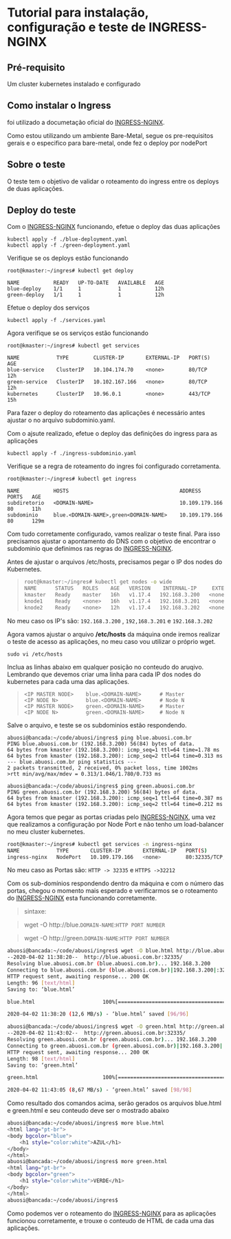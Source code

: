 # Tutorial para instalação, configuração e teste de INGRESS-NGINX

## Pré-requisito

Um cluster kubernetes instalado e configurado

## Como instalar o Ingress

foi utilizado a documetação oficial do [INGRESS-NGINX].  

Como estou utilizando um ambiente Bare-Metal, segue os pre-requisitos gerais e o especifico para bare-metal, onde fez o deploy por nodePort

## Sobre o teste

O teste tem o objetivo de validar o roteamento do ingress entre os deploys de duas aplicações.

## Deploy do teste

Com o [INGRESS-NGINX] funcionando, efetue o deploy das duas aplicações
```
kubectl apply -f ./blue-deployment.yaml
kubectl apply -f ./green-deployment.yaml
```
Verifique se os deploys estão funcionando

```
root@kmaster:~/ingres# kubectl get deploy

NAME           READY   UP-TO-DATE   AVAILABLE   AGE
blue-deploy    1/1     1            1           12h
green-deploy   1/1     1            1           12h
```

Efetue o deploy dos serviços

```
kubectl apply -f ./services.yaml
```

Agora verifique se os serviços estão funcionando

```
root@kmaster:~/ingres# kubectl get services

NAME            TYPE        CLUSTER-IP       EXTERNAL-IP   PORT(S)   AGE
blue-service    ClusterIP   10.104.174.70    <none>        80/TCP    12h
green-service   ClusterIP   10.102.167.166   <none>        80/TCP    12h
kubernetes      ClusterIP   10.96.0.1        <none>        443/TCP   15h
```

Para fazer o deploy do roteamento das aplicações é necessário antes ajustar o <DOMAIN-NAME> no arquivo subdominio.yaml.

Com o ajsute realizado, efetue o deploy das definições do ingress para as aplicações

```
kubectl apply -f ./ingress-subdominio.yaml
```

Verifique se a regra de roteamento do ingres foi configurado corretamenta.

```
root@kmaster:~/ingres# kubectl get ingress

NAME           HOSTS                                    ADDRESS          PORTS   AGE
subdiretorio   <DOMAIN-NAME>                            10.109.179.166   80      11h
subdominio     blue.<DOMAIN-NAME>,green<DOMAIN-NAME>    10.109.179.166   80      129m
```

Com tudo corretamente configurado, vamos realizar o teste final. Para isso precisamos ajustar o apontamento do DNS com o objetivo de encontrar o subdominio que definimos ras regras do [INGRESS-NGINX].

Antes de ajustar o arquivos /etc/hosts, precisamos pegar o IP dos nodes do Kubernetes.

> ```sh
> root@kmaster:~/ingres# kubectl get nodes -o wide
> NAME      STATUS   ROLES    AGE   VERSION    INTERNAL-IP     EXTERNAL-IP   OS-IMAGE             KERNEL-VERSION      CONTAINER-RUNTIME
> kmaster   Ready    master   16h   v1.17.4   192.168.3.200   <none>        Ubuntu 18.04.4 LTS   4.15.0-91-generic   docker://19.3.8
> knode1    Ready    <none>   16h   v1.17.4   192.168.3.201   <none>        Ubuntu 18.04.4 LTS   4.15.0-91-generic   docker://19.3.8
> knode2    Ready    <none>   12h   v1.17.4   192.168.3.202   <none>        Ubuntu 18.04.4 LTS   4.15.0-91-generic   docker://19.3.8
> ```

No meu caso os IP's são: `192.168.3.200` , `192,168.3.201` e `192.168.3.202`

Agora vamos ajustar o arquivo **/etc/hosts** da máquina onde iremos realizar o teste de acesso as aplicações, no meu caso vou utilizar o próprio wget. 

```
sudo vi /etc/hosts
```

Inclua as linhas abaixo em qualquer posição no conteudo do aruqivo. Lembrando que devemos criar uma linha para cada IP dos nodes do kubernetes para cada uma das aplicações.  

>```
><IP MASTER NODE>    blue.<DOMAIN-NAME>      # Master
><IP NODE N>         blue.<DOMAIN-NAME>      # Node N
><IP MASTER NODE>    green.<DOMAIN-NAME>     # Master
><IP NODE N>         green.<DOMAIN-NAME>     # Node N
>```

Salve o arquivo, e teste se os subdominios estão respondendo.

```
abuosi@bancada:~/code/abuosi/ingres$ ping blue.abuosi.com.br
PING blue.abuosi.com.br (192.168.3.200) 56(84) bytes of data.
64 bytes from kmaster (192.168.3.200): icmp_seq=1 ttl=64 time=1.78 ms
64 bytes from kmaster (192.168.3.200): icmp_seq=2 ttl=64 time=0.313 ms
--- blue.abuosi.com.br ping statistics ---
2 packets transmitted, 2 received, 0% packet loss, time 1002ms
>rtt min/avg/max/mdev = 0.313/1.046/1.780/0.733 ms
```

``` 
abuosi@bancada:~/code/abuosi/ingres$ ping green.abuosi.com.br
PING green.abuosi.com.br (192.168.3.200) 56(84) bytes of data.
64 bytes from kmaster (192.168.3.200): icmp_seq=1 ttl=64 time=0.387 ms
64 bytes from kmaster (192.168.3.200): icmp_seq=2 ttl=64 time=0.212 ms
```

Agora temos que pegar as portas criadas pelo [INGRESS-NGINX], uma vez que realizamos a configuração por Node Port e não tenho um load-balancer no meu cluster kubernetes.

```sh
root@kmaster:~/ingres# kubectl get services -n ingress-nginx
NAME            TYPE       CLUSTER-IP       EXTERNAL-IP   PORT(S)                      AGE
ingress-nginx   NodePort   10.109.179.166   <none>        80:32335/TCP,443:32212/TCP   15h
```

No meu caso as Portas são: `HTTP -> 32335` e `HTTPS ->32212`

Com os sub-domínios respondendo dentro da máquina e com o número das portas, chegou o momento mais esperado e verificarmos se o roteamento do [INGRESS-NGINX] esta funcionando corretamente.

> sintaxe:    

> wget -O <Arquivo de Saida Azul> http://blue.`DOMAIN-NAME`:`HTTP PORT NUMBER`

> wget -O <Arquivo de Saida Verde> http://green.`DOMAIN-NAME`:`HTTP PORT NUMBER`


```sh
abuosi@bancada:~/code/abuosi/ingres$ wget -O blue.html http://blue.abuosi.com.br:32335
--2020-04-02 11:38:20--  http://blue.abuosi.com.br:32335/
Resolving blue.abuosi.com.br (blue.abuosi.com.br)... 192.168.3.200
Connecting to blue.abuosi.com.br (blue.abuosi.com.br)|192.168.3.200|:32335... connected.
HTTP request sent, awaiting response... 200 OK
Length: 96 [text/html]
Saving to: ‘blue.html’

blue.html                      100%[====================================================>]      96  --.-KB/s    in 0s

2020-04-02 11:38:20 (12,6 MB/s) - ‘blue.html’ saved [96/96]

abuosi@bancada:~/code/abuosi/ingres$ wget -O green.html http://green.abuosi.com.br:32335
--2020-04-02 11:43:02--  http://green.abuosi.com.br:32335/
Resolving green.abuosi.com.br (green.abuosi.com.br)... 192.168.3.200
Connecting to green.abuosi.com.br (green.abuosi.com.br)|192.168.3.200|:32335... connected.
HTTP request sent, awaiting response... 200 OK
Length: 98 [text/html]
Saving to: ‘green.html’

green.html                     100%[====================================================>]      98  --.-KB/s    in 0s

2020-04-02 11:43:05 (8,67 MB/s) - ‘green.html’ saved [98/98]
```
Como resultado dos comandos acima, serão gerados os arquivos blue.html e green.html e seu conteudo deve ser o mostrado abaixo

```sh
abuosi@bancada:~/code/abuosi/ingres$ more blue.html
<html lang="pt-br">
<body bgcolor="blue">
    <h1 style="color:white">AZUL</h1>
</body>
</html>
abuosi@bancada:~/code/abuosi/ingres$ more green.html
<html lang="pt-br">
<body bgcolor="green">
    <h1 style="color:white">VERDE</h1>
</body>
</html>
abuosi@bancada:~/code/abuosi/ingres$
```
Como podemos ver o roteamento do [INGRESS-NGINX] para as aplicações funcionou corretamente, e trouxe o conteudo de HTML de cada uma das aplicações. 

   [INGRESS-NGINX]: <https://kubernetes.github.io/ingress-nginx/deploy/>
   
